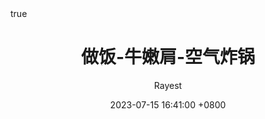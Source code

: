 ---
title: 做饭-牛嫩肩-空气炸锅
author: Rayest
date: 2023-07-15 16:41:00 +0800
categories: [Cook]
tags: [Life]
math: true
---